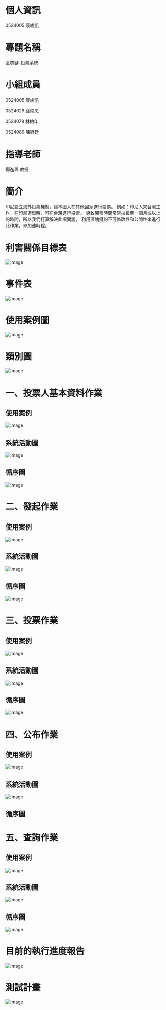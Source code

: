 # 個人資訊
0524005 康竣凱

# 專題名稱
區塊鏈-投票系統

# 小組成員
0524005 康竣凱

0524029 孫崇恩

0524079 林柏年

0524089 陳冠廷

# 指導老師
鄭進興 教授

# 簡介
印尼設立海外投票機制，讓本國人在其他國家進行投票。
例如：印尼人來台灣工作，在印尼選舉時，可在台灣進行投票。
導致開票時間常常拉長至一個月或以上的時間，所以我們打算解決此項問題，
利用區塊鏈的不可修改性和公開性來進行此作業，來加速時程。

# 利害關係目標表
![image](https://github.com/hh216822/abc/blob/master/%E7%B3%BB%E7%B5%B1%E5%88%86%E6%9E%90%E8%A8%AD%E8%A8%88%E7%AC%AC%E4%B8%89%E7%B5%84_p005.jpg)

# 事件表
![image](https://github.com/hh216822/abc/blob/master/%E7%B3%BB%E7%B5%B1%E5%88%86%E6%9E%90%E8%A8%AD%E8%A8%88%E7%AC%AC%E4%B8%89%E7%B5%84_p007.jpg)

# 使用案例圖
![image](https://github.com/hh216822/abc/blob/master/%E7%B3%BB%E7%B5%B1%E5%88%86%E6%9E%90%E8%A8%AD%E8%A8%88%E7%AC%AC%E4%B8%89%E7%B5%84_p009.jpg)

# 類別圖
![image](https://github.com/hh216822/abc/blob/master/%E9%A1%9E%E5%88%A5%E5%9C%96.jpg)

# 一、投票人基本資料作業
## 使用案例
![image](https://github.com/hh216822/abc/blob/master/%E7%B3%BB%E7%B5%B1%E5%88%86%E6%9E%90%E8%A8%AD%E8%A8%88%E7%AC%AC%E4%B8%89%E7%B5%84_p010.jpg)
## 系統活動圖
![image](https://github.com/hh216822/abc/blob/master/%E7%B3%BB%E7%B5%B1%E5%88%86%E6%9E%90%E8%A8%AD%E8%A8%88%E7%AC%AC%E4%B8%89%E7%B5%84_p016.jpg)

## 循序圖
![image](https://github.com/hh216822/abc/blob/master/%E7%AC%AC3%E7%B5%84%E7%B3%BB%E7%B5%B1%E5%88%86%E6%9E%90%E5%A0%B1%E5%91%8A%E6%95%B4%E5%90%88_p008.jpg)  

# 二、發起作業
## 使用案例
![image](https://github.com/hh216822/abc/blob/master/%E7%B3%BB%E7%B5%B1%E5%88%86%E6%9E%90%E8%A8%AD%E8%A8%88%E7%AC%AC%E4%B8%89%E7%B5%84_p011.jpg)

## 系統活動圖
![image](https://github.com/hh216822/abc/blob/master/%E7%B3%BB%E7%B5%B1%E5%88%86%E6%9E%90%E8%A8%AD%E8%A8%88%E7%AC%AC%E4%B8%89%E7%B5%84_p016.jpg)

## 循序圖
![image](https://github.com/hh216822/abc/blob/master/%E7%AC%AC3%E7%B5%84%E7%B3%BB%E7%B5%B1%E5%88%86%E6%9E%90%E5%A0%B1%E5%91%8A%E6%95%B4%E5%90%88_p009.jpg)  

# 三、投票作業
## 使用案例
![image](https://github.com/hh216822/abc/blob/master/%E7%B3%BB%E7%B5%B1%E5%88%86%E6%9E%90%E8%A8%AD%E8%A8%88%E7%AC%AC%E4%B8%89%E7%B5%84_p012.jpg)
## 系統活動圖
![image](https://github.com/hh216822/abc/blob/master/%E7%B3%BB%E7%B5%B1%E5%88%86%E6%9E%90%E8%A8%AD%E8%A8%88%E7%AC%AC%E4%B8%89%E7%B5%84_p016.jpg)

## 循序圖
![image](https://github.com/hh216822/abc/blob/master/%E7%AC%AC3%E7%B5%84%E7%B3%BB%E7%B5%B1%E5%88%86%E6%9E%90%E5%A0%B1%E5%91%8A%E6%95%B4%E5%90%88_p010.jpg)  

# 四、公布作業
## 使用案例
![image](https://github.com/hh216822/abc/blob/master/%E7%B3%BB%E7%B5%B1%E5%88%86%E6%9E%90%E8%A8%AD%E8%A8%88%E7%AC%AC%E4%B8%89%E7%B5%84_p013.jpg)
## 系統活動圖
![image](https://github.com/hh216822/abc/blob/master/%E7%B3%BB%E7%B5%B1%E5%88%86%E6%9E%90%E8%A8%AD%E8%A8%88%E7%AC%AC%E4%B8%89%E7%B5%84_p016.jpg)

## 循序圖
 
# 五、查詢作業
## 使用案例
![image](https://github.com/hh216822/abc/blob/master/%E7%B3%BB%E7%B5%B1%E5%88%86%E6%9E%90%E8%A8%AD%E8%A8%88%E7%AC%AC%E4%B8%89%E7%B5%84_p014.jpg)
## 系統活動圖
![image](https://github.com/hh216822/abc/blob/master/%E7%B3%BB%E7%B5%B1%E5%88%86%E6%9E%90%E8%A8%AD%E8%A8%88%E7%AC%AC%E4%B8%89%E7%B5%84_p016.jpg)

## 循序圖
![image](https://github.com/hh216822/abc/blob/master/%E7%AC%AC3%E7%B5%84%E7%B3%BB%E7%B5%B1%E5%88%86%E6%9E%90%E5%A0%B1%E5%91%8A%E6%95%B4%E5%90%88_p011.jpg)  

# <a name="13"/>目前的執行進度報告
![image](https://github.com/hh216822/abc/blob/master/%E7%AC%AC3%E7%B5%84%E7%B3%BB%E7%B5%B1%E5%88%86%E6%9E%90%E5%A0%B1%E5%91%8A%E6%95%B4%E5%90%88_p015.jpg)  

# 測試計畫
![image](https://github.com/hh216822/abc/blob/master/%E7%AC%AC3%E7%B5%84%E7%B3%BB%E7%B5%B1%E5%88%86%E6%9E%90%E5%A0%B1%E5%91%8A%E6%95%B4%E5%90%88_p013.jpg)  

